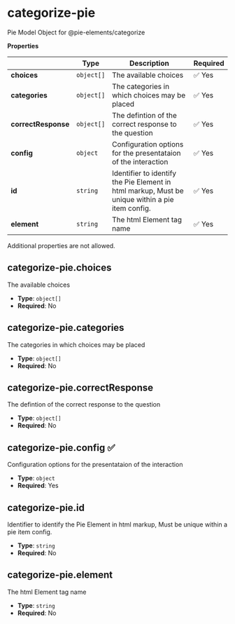 # categorize-pie

Pie Model Object for @pie-elements/categorize

**Properties**

|   |Type|Description|Required|
|---|----|-----------|--------|
|**choices**|`object[]`|The available choices| :white_check_mark: Yes|
|**categories**|`object[]`|The categories in which choices may be placed| :white_check_mark: Yes|
|**correctResponse**|`object[]`|The defintion of the correct response to the question| :white_check_mark: Yes|
|**config**|`object`|Configuration options for the presentataion of the interaction| :white_check_mark: Yes|
|**id**|`string`|Identifier to identify the Pie Element in html markup, Must be unique within a pie item config.| :white_check_mark: Yes|
|**element**|`string`|The html Element tag name| :white_check_mark: Yes|

Additional properties are not allowed.

## categorize-pie.choices

The available choices

* **Type**: `object[]`
* **Required**: No

## categorize-pie.categories

The categories in which choices may be placed

* **Type**: `object[]`
* **Required**: No

## categorize-pie.correctResponse

The defintion of the correct response to the question

* **Type**: `object[]`
* **Required**: No

## categorize-pie.config :white_check_mark: 

Configuration options for the presentataion of the interaction

* **Type**: `object`
* **Required**: Yes

## categorize-pie.id

Identifier to identify the Pie Element in html markup, Must be unique within a pie item config.

* **Type**: `string`
* **Required**: No

## categorize-pie.element

The html Element tag name

* **Type**: `string`
* **Required**: No



